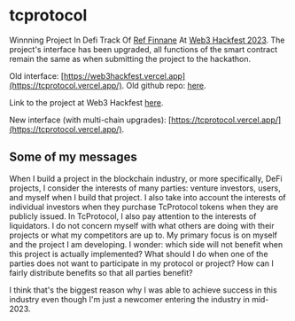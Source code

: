 # tcprotocol

Winnning Project In Defi Track Of [Ref Finnane](https://www.ref.finance/) At [Web3 Hackfest 2023](https://devfolio.co/projects/tc-protocol-e5f8).
The project's interface has been upgraded, all functions of the smart contract remain the same as when submitting the project to the hackathon.

Old interface: [https://web3hackfest.vercel.app](https://tcprotocol.vercel.app/).
Old github repo: [here](https://github.com/terrancrypt/web3hackfest).

Link to the project at Web3 Hackfest [here](https://devfolio.co/projects/tc-protocol-e5f8).

New interface (with multi-chain upgrades): [https://tcprotocol.vercel.app/](https://tcprotocol.vercel.app/).

## Some of my messages
When I build a project in the blockchain industry, or more specifically, DeFi projects, I consider the interests of many parties: venture investors, users, and myself when I build that project. 
I also take into account the interests of individual investors when they purchase TcProtocol tokens when they are publicly issued. 
In TcProtocol, I also pay attention to the interests of liquidators. 
I do not concern myself with what others are doing with their projects or what my competitors are up to. 
My primary focus is on myself and the project I am developing. 
I wonder: which side will not benefit when this project is actually implemented?
What should I do when one of the parties does not want to participate in my protocol or project? How can I fairly distribute benefits so that all parties benefit?

I think that's the biggest reason why I was able to achieve success in this industry even though I'm just a newcomer entering the industry in mid-2023.
